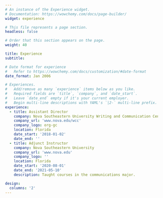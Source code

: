 ```yaml
---
# An instance of the Experience widget.
# Documentation: https://wowchemy.com/docs/page-builder/
widget: experience

# This file represents a page section.
headless: false

# Order that this section appears on the page.
weight: 40

title: Experience
subtitle:

# Date format for experience
#   Refer to https://wowchemy.com/docs/customization/#date-format
date_format: Jan 2006

# Experiences.
#   Add/remove as many `experience` items below as you like.
#   Required fields are `title`, `company`, and `date_start`.
#   Leave `date_end` empty if it's your current employer.
#   Begin multi-line descriptions with YAML's `|2-` multi-line prefix.
experience:
  - title: Assistant Director
    company: Nova Southeastern University Writing and Communication Center
    company_url: 'www.nova.edu/wcc'
    company_logo: org-gc
    location: Florida
    date_start: '2018-01-02'
    date_end: ''
  - title: Adjunct Instructor
    company: Nova Southeastern University
    company_url: 'www.nova.edu'
    company_logo: ''
    location: Florida
    date_start: '2020-08-01'
    date_end: '2021-05-10'
    description: Taught courses in the communications major.

design:
  columns: '2'
---
```

